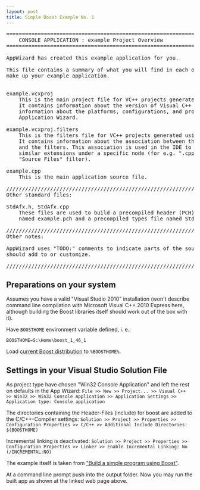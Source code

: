 ```yaml
---
layout: post
title: Simple Boost Example No. 1
---
```


<pre>
========================================================================
    CONSOLE APPLICATION : example Project Overview
========================================================================

AppWizard has created this example application for you.

This file contains a summary of what you will find in each of the files that
make up your example application.


example.vcxproj
    This is the main project file for VC++ projects generated using an Application Wizard.
    It contains information about the version of Visual C++ that generated the file, and
    information about the platforms, configurations, and project features selected with the
    Application Wizard.

example.vcxproj.filters
    This is the filters file for VC++ projects generated using an Application Wizard. 
    It contains information about the association between the files in your project 
    and the filters. This association is used in the IDE to show grouping of files with
    similar extensions under a specific node (for e.g. ".cpp" files are associated with the
    "Source Files" filter).

example.cpp
    This is the main application source file.

/////////////////////////////////////////////////////////////////////////////
Other standard files:

StdAfx.h, StdAfx.cpp
    These files are used to build a precompiled header (PCH) file
    named example.pch and a precompiled types file named StdAfx.obj.

/////////////////////////////////////////////////////////////////////////////
Other notes:

AppWizard uses "TODO:" comments to indicate parts of the source code you
should add to or customize.

/////////////////////////////////////////////////////////////////////////////
</pre>

Preparations on your system
---

Assumes you have a valid "Visual Studio 2010" installation (won't describe command line compilation with Microsoft Visual C++ 2010 Express here, although building the Boost libraries itself should work out of the box with it).

Have `BOOSTHOME` environment variable defined, i. e.:

    BOOSTHOME=S:\Home\boost_1_46_1

Load [current Boost distribution](http://www.boost.org/users/download/) to `%BOOSTHOME%`.

Settings in your Visual Studio Solution File
---

As project type have chosen "Win32 Console Application" and left the rest on defaults in the App Wizard:
`File >> New >> Project... >> Visual C++ >> Win32 >> Win32 Console Application >> Application Settings >> Application type: Console application`

The directories containing the Header-Files (include) for boost are added
to the C/C++-Compiler settings:
`Solution >> Project >> Properties >> Configuration Properties >> C/C++ >> Additional Include Directories: $(BOOSTHOME)`

Incremental linking is deactivated:
`Solution >> Project >> Properties >> Configuration Properties >> Linker >> Enable Incremental Linking: No (/INCREMENTAL:NO)`

The example itself is taken from ["Build a simple program using Boost"](http://www.boost.org/doc/libs/1_46_1/more/getting_started/windows.html#build-a-simple-program-using-boost).

At a command line prompt push into the output folder. Now you may run the built app as shown at the linked web page above.


